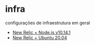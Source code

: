 # infra
configurações de infraestrutura em geral

- [New Relic + Node.js v10.14.1](https://github.com/hbranco/infra/blob/main/newrelic/Newrelic_NodeJs_10.14.1.md)
- [New Relic + Ubuntu 20.04](https://github.com/hbranco/infra/blob/main/newrelic/Newrelic_Ubuntu_Server_20.04.md)